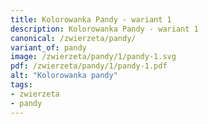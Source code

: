 ```yaml
---
title: Kolorowanka Pandy - wariant 1
description: Kolorowanka Pandy - wariant 1
canonical: /zwierzeta/pandy/
variant_of: pandy
image: /zwierzeta/pandy/1/pandy-1.svg
pdf: /zwierzeta/pandy/1/pandy-1.pdf
alt: "Kolorowanka pandy"
tags:
- zwierzeta
- pandy
---
```

